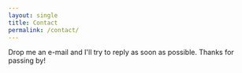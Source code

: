```yaml
---
layout: single
title: Contact
permalink: /contact/
---
```


[<i class="fa fa-envelope fa-3x" aria-hidden="true"></i>](mailto:sergio.basurco@gmail.com) 

Drop me an e-mail and I'll try to reply as soon as possible. Thanks for passing by!








